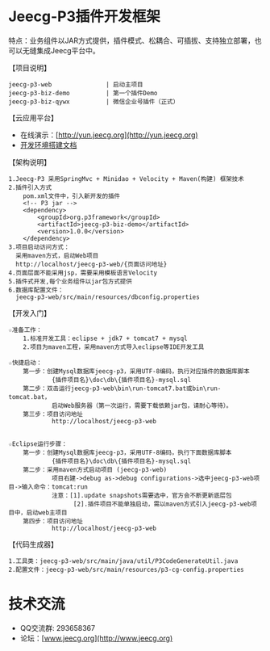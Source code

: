 Jeecg-P3插件开发框架
==========
特点：业务组件以JAR方式提供，插件模式、松耦合、可插拔、支持独立部署，也可以无缝集成Jeecg平台中。

【项目说明】

	jeecg-p3-web               | 启动主项目
	jeecg-p3-biz-demo          | 第一个插件Demo
    jeecg-p3-biz-qywx          | 微信企业号插件（正式）
	
	
【云应用平台】

* 在线演示：[http://yun.jeecg.org](http://yun.jeecg.org)
* [开发环境搭建文档](http://www.jeecg.org/forum.php?mod=viewthread&tid=3157&extra=page%3D1)
	
【架构说明】

    1.Jeecg-P3 采用SpringMvc + Minidao + Velocity + Maven(构建) 框架技术
    2.插件引入方式
        pom.xml文件中，引入新开发的插件
        <!-- P3 jar -->
 	    <dependency>
			<groupId>org.p3framework</groupId>
			<artifactId>jeecg-p3-biz-demo</artifactId>
			<version>1.0.0</version>
		</dependency>
	3.项目启动访问方式：
	  采用maven方式，启动Web项目
      http://localhost/jeecg-p3-web/{页面访问地址}
    4.页面层面不能采用jsp，需要采用模板语言Velocity
    5.插件式开发,每个业务组件以jar包方式提供
	6.数据库配置文件：
	  jeecg-p3-web/src/main/resources/dbconfig.properties


【开发入门】

	☆准备工作：
		1.标准开发工具：eclipse + jdk7 + tomcat7 + mysql
		2.项目为maven工程，采用maven方式导入eclipse等IDE开发工具 

	☆快捷启动：
		第一步：创建Mysql数据库jeecg-p3，采用UTF-8编码，执行对应插件的数据库脚本
				{插件项目名}\doc\db\{插件项目名}-mysql.sql
		第二步：双击运行jeecg-p3-web\bin\run-tomcat7.bat或bin\run-tomcat.bat，
				启动Web服务器（第一次运行，需要下载依赖jar包，请耐心等待）。
		第三步：项目访问地址
				http://localhost/jeecg-p3-web
				
					
	☆Eclipse运行步骤：
		第一步：创建Mysql数据库jeecg-p3，采用UTF-8编码，执行下面数据库脚本
				{插件项目名}\doc\db\{插件项目名}-mysql.sql
		第二步：采用maven方式启动项目 (jeecg-p3-web)
				项目右建->debug as->debug configurations->选中jeecg-p3-web项目->输入命令：tomcat:run
				注意：[1].update snapshots需要选中，官方会不断更新底层包
					  [2].插件项目不能单独启动，需以maven方式引入jeecg-p3-web项目中，启动web主项目
		第四步：项目访问地址
				http://localhost/jeecg-p3-web

【代码生成器】

	1.工具类：jeecg-p3-web/src/main/java/util/P3CodeGenerateUtil.java
	2.配置文件：jeecg-p3-web/src/main/resources/p3-cg-config.properties
	

	
技术交流
==========
* QQ交流群: 293658367
* 论坛：[www.jeecg.org](http://www.jeecg.org)
